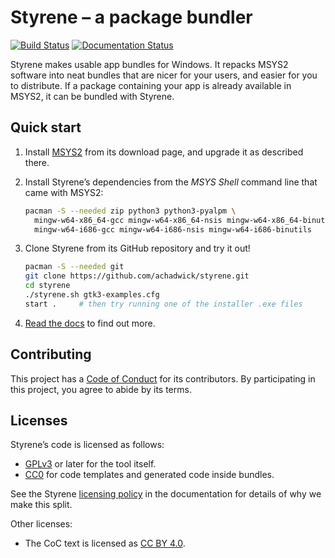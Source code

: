 # Styrene – a package bundler

[![Build Status](https://tea-ci.org/api/badges/achadwick/styrene/status.svg)](https://tea-ci.org/achadwick/styrene)
[![Documentation Status](https://readthedocs.org/projects/styrene/badge/?version=latest)](http://styrene.readthedocs.io/en/latest/?badge=latest)

Styrene makes usable app bundles for Windows.
It repacks MSYS2 software into neat bundles that are nicer for your users,
and easier for you to distribute.
If a package containing your app is already available in MSYS2,
it can be bundled with Styrene.

## Quick start

1. Install [MSYS2](https://msys2.github.io/)
   from its download page, and upgrade it as described there.

2. Install Styrene’s dependencies from the *MSYS Shell* command line
   that came with MSYS2:

    ```sh
    pacman -S --needed zip python3 python3-pyalpm \
      mingw-w64-x86_64-gcc mingw-w64-x86_64-nsis mingw-w64-x86_64-binutils \
      mingw-w64-i686-gcc mingw-w64-i686-nsis mingw-w64-i686-binutils
    ```

3. Clone Styrene from its GitHub repository and try it out!

    ```sh
    pacman -S --needed git
    git clone https://github.com/achadwick/styrene.git
    cd styrene
    ./styrene.sh gtk3-examples.cfg
    start .     # then try running one of the installer .exe files
    ```

4. [Read the docs](http://styrene.readthedocs.io) to find out more.

## Contributing

This project has a [Code of Conduct][ccc] for its contributors.
By participating in this project, you agree to abide by its terms.

## Licenses

Styrene’s code is licensed as follows:

* [GPLv3](COPYING) or later for the tool itself.
* [CC0][cc0] for code templates and generated code inside bundles.

See the Styrene [licensing policy][pol] in the documentation
for details of why we make this split.

Other licenses:

* The CoC text is licensed as [CC BY 4.0][ccby40].

[cc0]: https://creativecommons.org/publicdomain/zero/1.0/
[pol]: docs/licenses.md
[ccc]: CODE_OF_CONDUCT.md
[ccby40]: https://creativecommons.org/licenses/by/4.0/
